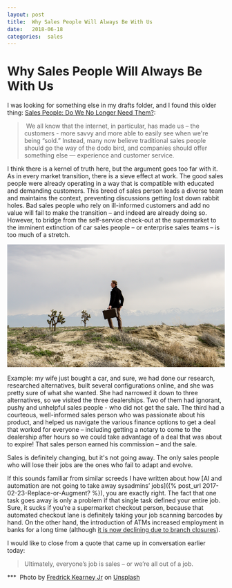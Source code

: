 ```yaml
---
layout: post
title:  Why Sales People Will Always Be With Us 
date:   2018-06-18 
categories:  sales 
---
```


# Why Sales People Will Always Be With Us


I was looking for something else in my drafts folder, and I found this older thing: [Sales People: Do We No Longer Need Them?](https://www.linkedin.com/today/post/article/20140715063118-64875646-sales-people-do-we-no-longer-need-them):

> We all know that the internet, in particular, has made us – the customers - more savvy and more able to easily see when we're being “sold.” Instead, many now believe traditional sales people should go the way of the dodo bird, and companies should offer something else — experience and customer service.

I think there is a kernel of truth here, but the argument goes too far with it. As in every market transition, there is a sieve effect at work. The good sales people were already operating in a way that is compatible with educated and demanding customers. This breed of sales person leads a diverse team and maintains the context, preventing discussions getting lost down rabbit holes. Bad sales people who rely on ill-informed customers and add no value will fail to make the transition – and indeed are already doing so. However, to bridge from the self-service check-out at the supermarket to the imminent extinction of car sales people – or enterprise sales teams – is too much of a stretch.

![](/images/unknown_filename.487.png)

Example: my wife just bought a car, and sure, we had done our research, researched alternatives, built several configurations online, and she was pretty sure of what she wanted. She had narrowed it down to three alternatives, so we visited the three dealerships. Two of them had ignorant, pushy and unhelpful sales people - who did not get the sale. The third had a courteous, well-informed sales person who was passionate about his product, and helped us navigate the various finance options to get a deal that worked for everyone – including getting a notary to come to the dealership after hours so we could take advantage of a deal that was about to expire! That sales person earned his commission – and the sale.

Sales is definitely changing, but it's not going away. The only sales people who will lose their jobs are the ones who fail to adapt and evolve.

If this sounds familiar from similar screeds I have written about how [AI and automation are not going to take away sysadmins’ jobs]({% post_url 2017-02-23-Replace-or-Augment? %}), you are exactly right. The fact that one task goes away is only a problem if that single task defined your entire job. Sure, it sucks if you’re a supermarket checkout person, because that automated checkout lane is definitely taking your job scanning barcodes by hand. On the other hand, the introduction of ATMs increased employment in banks for a long time (although [it is now declining due to branch closures](https://www.bls.gov/ooh/office-and-administrative-support/tellers.htm#tab-6)).

I would like to close from a quote that came up in conversation earlier today:

> Ultimately, everyone’s job is sales – or we’re all out of a job. 

*** 
Photo by [Fredrick Kearney Jr](https://unsplash.com/@fredasem) on [Unsplash](https://unsplash.com/search/photos/sales?utm_source=unsplash&utm_medium=referral&utm_content=creditCopyText)

